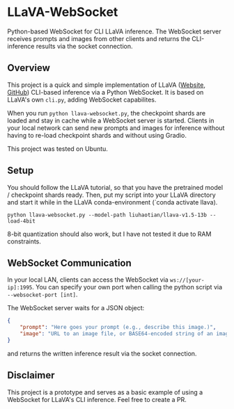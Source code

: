 # LLaVA-WebSocket
Python-based WebSocket for CLI LLaVA inference. The WebSocket server receives prompts and images from other clients and returns the CLI-inference results via the socket connection.

## Overview
This project is a quick and simple implementation of LLaVA ([Website](https://llava-vl.github.io/), [GitHub](https://github.com/haotian-liu/LLaVA)) CLI-based inference via a Python WebSocket. It is based on LLaVA's own `cli.py`, adding WebSocket capabilites.

When you run `python llava-websocket.py`, the checkpoint shards are loaded and stay in cache while a WebSocket server is started. Clients in your local network can send new prompts and images for inference without having to re-load checkpoint shards and without using Gradio.

This project was tested on Ubuntu.

## Setup
You should follow the LLaVA tutorial, so that you have the pretrained model / checkpoint shards ready. Then, put my script into your LLaVA directory and start it while in the LLaVA conda-environment (`conda activate llava).

`python llava-websocket.py --model-path liuhaotian/llava-v1.5-13b --load-4bit`

8-bit quantization should also work, but I have not tested it due to RAM constraints.

## WebSocket Communication
In your local LAN, clients can access the WebSocket via `ws://[your-ip]:1995`. You can specify your own port when calling the python script via `--websocket-port [int]`.

The WebSocket server waits for a JSON object:

```json
{
    "prompt": "Here goes your prompt (e.g., describe this image.)",
    "image": "URL to an image file, or BASE64-encoded string of an image file"
}
```

and returns the written inference result via the socket connection.

## Disclaimer
This project is a prototype and serves as a basic example of using a WebSocket for LLaVA's CLI inference. Feel free to create a PR.

